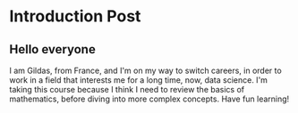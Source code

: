 # Introduction Post

## Hello everyone

I am Gildas, from France, and I'm on my way to switch careers, in order to work in a field that interests me for a long time, now, data science. I'm taking this course because I think I need to review the basics of mathematics, before diving into more complex concepts. Have fun learning!
